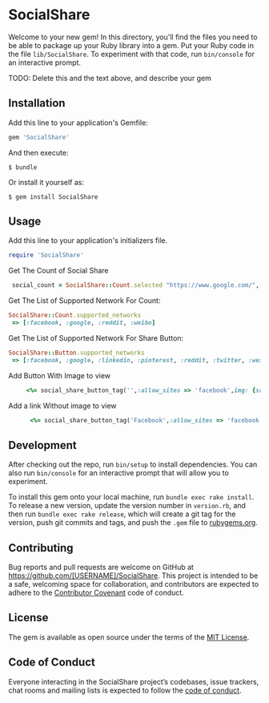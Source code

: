 # SocialShare

Welcome to your new gem! In this directory, you'll find the files you need to be able to package up your Ruby library into a gem. Put your Ruby code in the file `lib/SocialShare`. To experiment with that code, run `bin/console` for an interactive prompt.

TODO: Delete this and the text above, and describe your gem

## Installation

Add this line to your application's Gemfile:

```ruby
gem 'SocialShare'
```

And then execute:

    $ bundle

Or install it yourself as:

    $ gem install SocialShare

## Usage
Add this line to your application's initializers file.
```ruby
require 'SocialShare'
```

Get The Count of Social Share
```ruby
 social_count = SocialShare::Count.selected "https://www.google.com/", %w(facebook reddit)
```
Get The List of Supported Network For Count:
```ruby
SocialShare::Count.supported_networks
 => [:facebook, :google, :reddit, :weibo] 
```

Get The List of Supported Network For Share Button:
```ruby
SocialShare::Button.supported_networks
 => [:facebook, :google, :linkedin, :pinterest, :reddit, :twitter, :weibo] 
```

Add Button With Image to view
```ruby
     <%= social_share_button_tag('',:allow_sites => 'facebook',img: {src: 'http://Default Image Url.com/',class: 'class for default image'}, :url => "https://my shatring url/", :image => "https://my image url.com/", desc: 'The summary of page',class: 'my class to btn') %>
```
Add a link Without image to view
```ruby
      <%= social_share_button_tag('Facebook',:allow_sites => 'facebook', :url => "https://my shatring url/", :image => "https://my image url.com/", desc: 'The summary of page',class: 'my class to btn') %>
```

## Development

After checking out the repo, run `bin/setup` to install dependencies. You can also run `bin/console` for an interactive prompt that will allow you to experiment.

To install this gem onto your local machine, run `bundle exec rake install`. To release a new version, update the version number in `version.rb`, and then run `bundle exec rake release`, which will create a git tag for the version, push git commits and tags, and push the `.gem` file to [rubygems.org](https://rubygems.org).

## Contributing

Bug reports and pull requests are welcome on GitHub at https://github.com/[USERNAME]/SocialShare. This project is intended to be a safe, welcoming space for collaboration, and contributors are expected to adhere to the [Contributor Covenant](http://contributor-covenant.org) code of conduct.

## License

The gem is available as open source under the terms of the [MIT License](https://opensource.org/licenses/MIT).

## Code of Conduct

Everyone interacting in the SocialShare project’s codebases, issue trackers, chat rooms and mailing lists is expected to follow the [code of conduct](https://github.com/[USERNAME]/SocialShare/blob/master/CODE_OF_CONDUCT.md).
